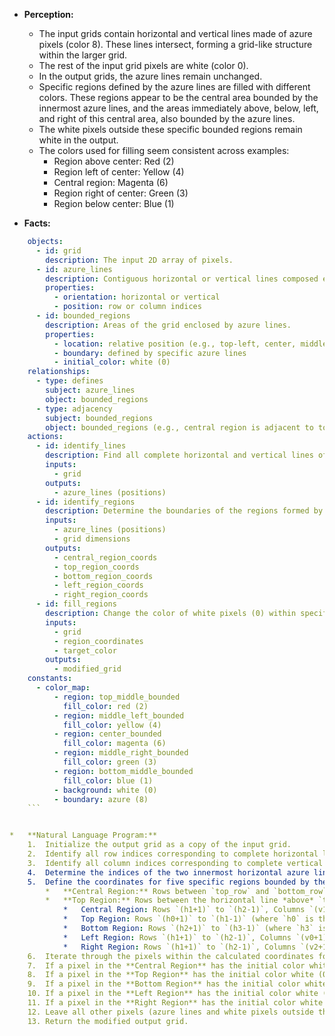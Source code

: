 *   **Perception:**
    *   The input grids contain horizontal and vertical lines made of azure pixels (color 8). These lines intersect, forming a grid-like structure within the larger grid.
    *   The rest of the input grid pixels are white (color 0).
    *   In the output grids, the azure lines remain unchanged.
    *   Specific regions defined by the azure lines are filled with different colors. These regions appear to be the central area bounded by the innermost azure lines, and the areas immediately above, below, left, and right of this central area, also bounded by the azure lines.
    *   The white pixels outside these specific bounded regions remain white in the output.
    *   The colors used for filling seem consistent across examples:
        *   Region above center: Red (2)
        *   Region left of center: Yellow (4)
        *   Central region: Magenta (6)
        *   Region right of center: Green (3)
        *   Region below center: Blue (1)

*   **Facts:**
    
```yaml
    objects:
      - id: grid
        description: The input 2D array of pixels.
      - id: azure_lines
        description: Contiguous horizontal or vertical lines composed entirely of azure pixels (8).
        properties:
          - orientation: horizontal or vertical
          - position: row or column indices
      - id: bounded_regions
        description: Areas of the grid enclosed by azure lines.
        properties:
          - location: relative position (e.g., top-left, center, middle-right)
          - boundary: defined by specific azure lines
          - initial_color: white (0)
    relationships:
      - type: defines
        subject: azure_lines
        object: bounded_regions
      - type: adjacency
        subject: bounded_regions
        object: bounded_regions (e.g., central region is adjacent to top, bottom, left, right regions)
    actions:
      - id: identify_lines
        description: Find all complete horizontal and vertical lines of azure pixels.
        inputs:
          - grid
        outputs:
          - azure_lines (positions)
      - id: identify_regions
        description: Determine the boundaries of the regions formed by the azure lines, focusing on the central region and its immediate N, S, E, W neighbors bounded by the lines.
        inputs:
          - azure_lines (positions)
          - grid dimensions
        outputs:
          - central_region_coords
          - top_region_coords
          - bottom_region_coords
          - left_region_coords
          - right_region_coords
      - id: fill_regions
        description: Change the color of white pixels (0) within specific identified regions to predefined colors.
        inputs:
          - grid
          - region_coordinates
          - target_color
        outputs:
          - modified_grid
    constants:
      - color_map:
          - region: top_middle_bounded
            fill_color: red (2)
          - region: middle_left_bounded
            fill_color: yellow (4)
          - region: center_bounded
            fill_color: magenta (6)
          - region: middle_right_bounded
            fill_color: green (3)
          - region: bottom_middle_bounded
            fill_color: blue (1)
          - background: white (0)
          - boundary: azure (8)
    ```


*   **Natural Language Program:**
    1.  Initialize the output grid as a copy of the input grid.
    2.  Identify all row indices corresponding to complete horizontal lines of azure pixels (8).
    3.  Identify all column indices corresponding to complete vertical lines of azure pixels (8).
    4.  Determine the indices of the two innermost horizontal azure lines and the two innermost vertical azure lines. Let these define the boundaries: `top_row`, `bottom_row`, `left_col`, `right_col`.
    5.  Define the coordinates for five specific regions bounded by these lines:
        *   **Central Region:** Rows between `top_row` and `bottom_row` (exclusive), Columns between `left_col` and `right_col` (exclusive).
        *   **Top Region:** Rows between the horizontal line *above* `top_row` (if it exists) and `top_row`, Columns between `left_col` and `right_col` (exclusive). If only two horizontal lines exist, this region is defined by rows above `top_row`. *Correction:* Identify the horizontal lines bounding the central region above and below (`h1`, `h2`) and the vertical lines bounding it left and right (`v1`, `v2`).
            *   Central Region: Rows `(h1+1)` to `(h2-1)`, Columns `(v1+1)` to `(v2-1)`.
            *   Top Region: Rows `(h0+1)` to `(h1-1)` (where `h0` is the line above `h1`), Columns `(v1+1)` to `(v2-1)`.
            *   Bottom Region: Rows `(h2+1)` to `(h3-1)` (where `h3` is the line below `h2`), Columns `(v1+1)` to `(v2-1)`.
            *   Left Region: Rows `(h1+1)` to `(h2-1)`, Columns `(v0+1)` to `(v1-1)` (where `v0` is the line left of `v1`).
            *   Right Region: Rows `(h1+1)` to `(h2-1)`, Columns `(v2+1)` to `(v3-1)` (where `v3` is the line right of `v2`).
    6.  Iterate through the pixels within the calculated coordinates for each of the five regions.
    7.  If a pixel in the **Central Region** has the initial color white (0), change its color in the output grid to magenta (6).
    8.  If a pixel in the **Top Region** has the initial color white (0), change its color in the output grid to red (2).
    9.  If a pixel in the **Bottom Region** has the initial color white (0), change its color in the output grid to blue (1).
    10. If a pixel in the **Left Region** has the initial color white (0), change its color in the output grid to yellow (4).
    11. If a pixel in the **Right Region** has the initial color white (0), change its color in the output grid to green (3).
    12. Leave all other pixels (azure lines and white pixels outside the five specified regions) unchanged.
    13. Return the modified output grid.